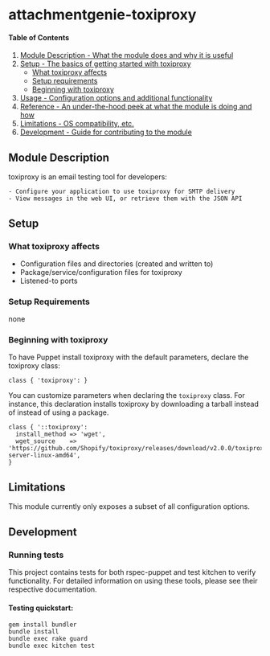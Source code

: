 # attachmentgenie-toxiproxy

#### Table of Contents

1. [Module Description - What the module does and why it is useful](#module-description)
2. [Setup - The basics of getting started with toxiproxy](#setup)
    * [What toxiproxy affects](#what-toxiproxy-affects)
    * [Setup requirements](#setup-requirements)
    * [Beginning with toxiproxy](#beginning-with-toxiproxy)
3. [Usage - Configuration options and additional functionality](#usage)
4. [Reference - An under-the-hood peek at what the module is doing and how](#reference)
5. [Limitations - OS compatibility, etc.](#limitations)
6. [Development - Guide for contributing to the module](#development)

## Module Description

toxiproxy is an email testing tool for developers:

    - Configure your application to use toxiproxy for SMTP delivery
    - View messages in the web UI, or retrieve them with the JSON API

## Setup

### What toxiproxy affects

- Configuration files and directories (created and written to)
- Package/service/configuration files for toxiproxy
- Listened-to ports

### Setup Requirements

none

### Beginning with toxiproxy

To have Puppet install toxiproxy with the default parameters, declare the toxiproxy class:

``` puppet
class { 'toxiproxy': }
```

You can customize parameters when declaring the `toxiproxy` class. For instance,
 this declaration installs toxiproxy by downloading a tarball instead of instead of using a package.

``` puppet
class { '::toxiproxy':
  install_method => 'wget',
  wget_source    => 'https://github.com/Shopify/toxiproxy/releases/download/v2.0.0/toxiproxy-server-linux-amd64',
}
```

## Limitations

This module currently only exposes a subset of all configuration options.

## Development

### Running tests

This project contains tests for both rspec-puppet and test kitchen to verify functionality. For detailed information on using these tools, please see their respective documentation.

#### Testing quickstart:

```
gem install bundler
bundle install
bundle exec rake guard
bundle exec kitchen test
